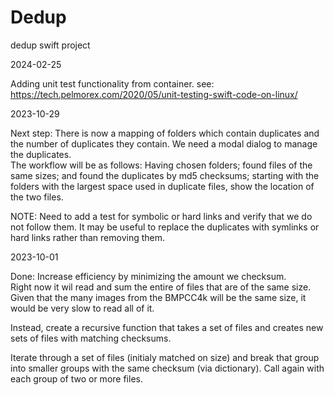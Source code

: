 # Dedup
dedup swift project

2024-02-25

Adding unit test functionality from container.
see: https://tech.pelmorex.com/2020/05/unit-testing-swift-code-on-linux/


2023-10-29

Next step:  There is now a mapping of folders which contain duplicates and the 
number of duplicates they contain.  We need a modal dialog to manage the duplicates.  
The workflow will be as follows:  Having chosen folders; found files of the same sizes; 
and found the duplicates by md5 checksums; starting with the folders with the largest 
space used in duplicate files, show the location of the two files.

NOTE:  Need to add a test for symbolic or hard links and verify that we do not follow 
them.  It may be useful to replace the duplicates with symlinks or hard links rather 
than removing them.



2023-10-01

Done:  Increase efficiency by minimizing the amount we checksum.  
Right now it wil read and sum the entire of files that are of the same size.
Given that the many images from the BMPCC4k will be the same size, it would be 
very slow to read all of it.

Instead, create a recursive function that takes a set of files and creates new 
sets of files with matching checksums.  

Iterate through a set of files (initialy matched on size) and break that group
into smaller groups with the same checksum (via dictionary).  Call again with 
each group of two or more files.

